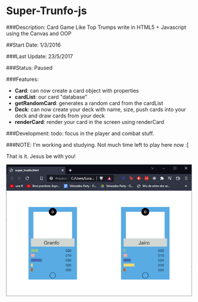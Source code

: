 # Super-Trunfo-js

###Description:
Card Game Like Top Trumps write in HTML5 + Javascript using the Canvas and OOP

##Start Date:
1/3/2016

###Last Update:
23/5/2017

###Status:
Paused

###Features:
- **Card**: can now create a card object with properties
- **cardList**: our card "database"
- **getRandomCard**: generates a random card from the cardList
- **Deck**: can now create your deck with name, size, push cards into your deck and draw cards from your deck
- **renderCard**: render your card in the screen using renderCard

###Development:
todo: focus in the player and combat stuff.

###NOTE:
I'm working and studying. Not much time left to play here now :[

That is it. Jesus be with you!


![](preview.png)